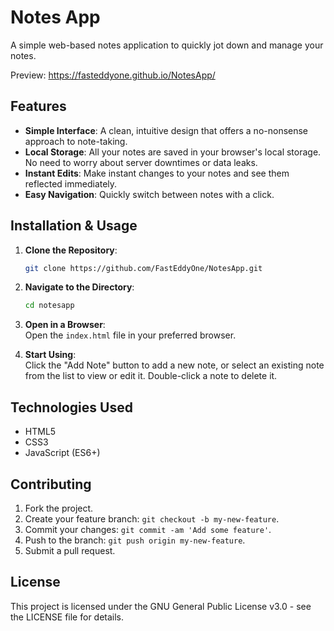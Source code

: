 # Notes App

A simple web-based notes application to quickly jot down and manage your notes.

Preview: https://fasteddyone.github.io/NotesApp/

## Features

- **Simple Interface**: A clean, intuitive design that offers a no-nonsense approach to note-taking.
- **Local Storage**: All your notes are saved in your browser's local storage. No need to worry about server downtimes or data leaks.
- **Instant Edits**: Make instant changes to your notes and see them reflected immediately.
- **Easy Navigation**: Quickly switch between notes with a click.

## Installation & Usage

1. **Clone the Repository**:  
    ```bash
    git clone https://github.com/FastEddyOne/NotesApp.git
    ```

2. **Navigate to the Directory**:  
    ```bash
    cd notesapp
    ```

3. **Open in a Browser**:  
   Open the `index.html` file in your preferred browser.

4. **Start Using**:  
   Click the "Add Note" button to add a new note, or select an existing note from the list to view or edit it. Double-click a note to delete it.

## Technologies Used

- HTML5
- CSS3
- JavaScript (ES6+)

## Contributing

1. Fork the project.
2. Create your feature branch: `git checkout -b my-new-feature`.
3. Commit your changes: `git commit -am 'Add some feature'`.
4. Push to the branch: `git push origin my-new-feature`.
5. Submit a pull request.

## License

This project is licensed under the GNU General Public License v3.0 - see the LICENSE file for details.